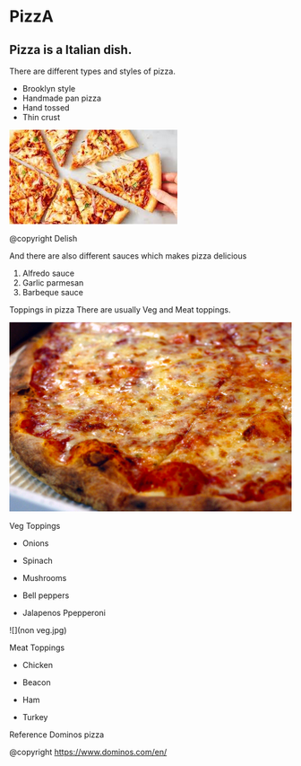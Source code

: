 # PizzA
## Pizza is a Italian dish. 
There are different types and styles of pizza.
- Brooklyn style
- Handmade pan pizza
- Hand tossed 
- Thin crust



![](pizza.jpg)

@copyright Delish

And there are also different sauces which makes pizza delicious
1. Alfredo sauce
2. Garlic parmesan
3. Barbeque sauce 

Toppings in pizza
There are usually Veg and Meat toppings. 


![](NYPizzaPie.jpg)

 Veg Toppings                       

* Onions                              

* Spinach                             

* Mushrooms                           

* Bell peppers                        

* Jalapenos   Ppepperoni

![](non veg.jpg)

Meat Toppings

* Chicken

* Beacon

* Ham

* Turkey


Reference 
Dominos pizza

@copyright https://www.dominos.com/en/
